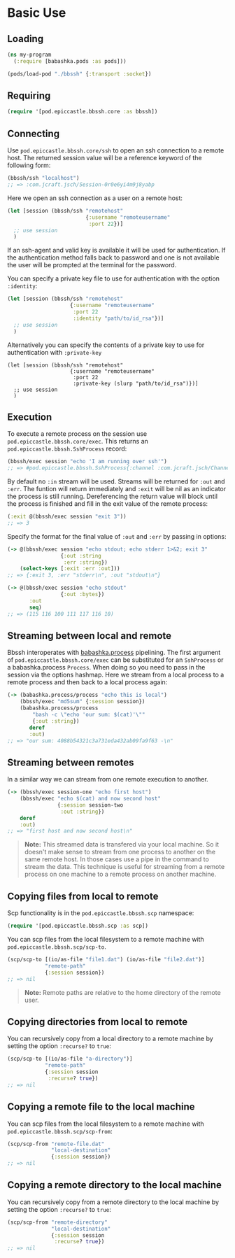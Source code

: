 # Basic Use

## Loading

```clojure
(ns my-program
  (:require [babashka.pods :as pods]))

(pods/load-pod "./bbssh" {:transport :socket})
```

## Requiring

```clojure
(require '[pod.epiccastle.bbssh.core :as bbssh])
```

## Connecting

Use `pod.epiccastle.bbssh.core/ssh` to open an ssh connection to a remote host. The returned session value will be a reference keyword of the following form:

```clojure
(bbssh/ssh "localhost")
;; => :com.jcraft.jsch/Session-0r0e6yi4m9j8yabp
```

Here we open an ssh connection as a user on a remote host:

```clojure
(let [session (bbssh/ssh "remotehost"
                         {:username "remoteusername"
                          :port 22})]
  ;; use session
  )
```

If an ssh-agent and valid key is available it will be used for authentication. If the authentication method falls back to password and one is not available the user will be prompted at the terminal for the password.

You can specify a private key file to use for authentication with the option `:identity`:

```clojure
(let [session (bbssh/ssh "remotehost"
                    {:username "remoteusername"
                     :port 22
                     :identity "path/to/id_rsa"})]
  ;; use session
  )
```

Alternatively you can specify the contents of a private key to use for authentication with `:private-key`

```
(let [session (bbssh/ssh "remotehost"
                    {:username "remoteusername"
                     :port 22
                     :private-key (slurp "path/to/id_rsa")})]
  ;; use session
  )
```

## Execution

To execute a remote process on the session use `pod.epiccastle.bbssh.core/exec`. This returns an `pod.epiccastle.bbssh.SshProcess` record:

```clojure
(bbssh/exec session "echo 'I am running over ssh'")
;; => #pod.epiccastle.bbssh.SshProcess{:channel :com.jcraft.jsch/ChannelExec-i9qp6i1wk1uiqpio, :exit nil, :in nil, :out #object[babashka.impl.proxy.proxy$java.io.PipedInputStream$ff19274a 0x6f9c2c47 "babashka.impl.proxy.proxy$java.io.PipedInputStream$ff19274a@6f9c2c47"], :err #object[babashka.impl.proxy.proxy$java.io.PipedInputStream$ff19274a 0x207ed897 "babashka.impl.proxy.proxy$java.io.PipedInputStream$ff19274a@207ed897"], :prev nil, :cmd "echo 'I am running over ssh'"}
```

By default no `:in` stream will be used. Streams will be returned for `:out` and `:err`. The funtion will return immediately and `:exit` will be nil as an indicator the process is still running. Dereferencing the return value will block until the process is finished and fill in the exit value of the remote process:

```clojure
(:exit @(bbssh/exec session "exit 3"))
;; => 3
```

Specify the format for the final value of `:out` and `:err` by passing in options:

```clojure
(-> @(bbssh/exec session "echo stdout; echo stderr 1>&2; exit 3"
                 {:out :string
                  :err :string})
    (select-keys [:exit :err :out]))
;; => {:exit 3, :err "stderr\n", :out "stdout\n"}
```

```clojure
(-> @(bbssh/exec session "echo stdout"
                 {:out :bytes})
       :out
       seq)
;; => (115 116 100 111 117 116 10)
```

## Streaming between local and remote

Bbssh interoperates with [babashka.process](https://github.com/babashka/process) pipelining. The first argument of `pod.epiccastle.bbssh.core/exec` can be substituted for an `SshProcess` or a babashka.process `Process`. When doing so you need to pass in the session via the options hashmap. Here we stream from a local process to a remote process and then back to a local process again:

```clojure
(-> (babashka.process/process "echo this is local")
    (bbssh/exec "md5sum" {:session session})
    (babashka.process/process
        "bash -c \"echo 'our sum: $(cat)'\""
        {:out :string})
       deref
       :out)
;; => "our sum: 4088b54321c3a731eda432ab09fa9f63 -\n"
```

## Streaming between remotes

In a similar way we can stream from one remote execution to another.

```clojure
(-> (bbssh/exec session-one "echo first host")
    (bbssh/exec "echo $(cat) and now second host"
                {:session session-two
                 :out :string})
    deref
    :out)
;; => "first host and now second host\n"
```

> **Note:** This streamed data is transfered via your local machine. So it doesn't make sense to stream from one process to another on the same remote host. In those cases use a pipe in the command to stream the data. This technique is useful for streaming from a remote process on one machine to a remote process on another machine.

## Copying files from local to remote

Scp functionality is in the `pod.epiccastle.bbssh.scp` namespace:

```clojure
(require '[pod.epiccastle.bbssh.scp :as scp])
```

You can scp files from the local filesystem to a remote machine with `pod.epiccastle.bbssh.scp/scp-to`.

```clojure
(scp/scp-to [(io/as-file "file1.dat") (io/as-file "file2.dat")]
            "remote-path"
            {:session session})
;; => nil
```

> **Note:** Remote paths are relative to the home directory of the remote user.

## Copying directories from local to remote

You can recursively copy from a local directory to a remote machine by setting the option `:recurse?` to `true`:

```clojure
(scp/scp-to [(io/as-file "a-directory")]
            "remote-path"
            {:session session
             :recurse? true})
;; => nil
```

## Copying a remote file to the local machine

You can scp files from the local filesystem to a remote machine with `pod.epiccastle.bbssh.scp/scp-from`:

```clojure
(scp/scp-from "remote-file.dat"
              "local-destination"
              {:session session})
;; => nil
```

## Copying a remote directory to the local machine

You can recursively copy from a remote directory to the local machine by setting the option `:recurse?` to `true`:

```clojure
(scp/scp-from "remote-directory"
              "local-destination"
              {:session session
               :recurse? true})
;; => nil
```
